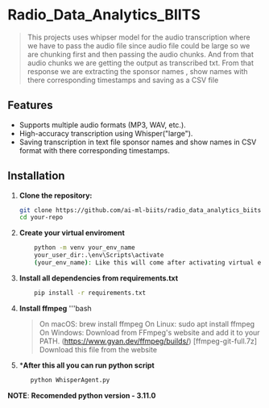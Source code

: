 # Radio_Data_Analytics_BIITS

> This projects uses whipser model for the audio transcription where we have to pass the audio file since audio file could be large so we are chunking first and then passing the audio chunks.
> And from that audio chunks we are getting the output as transcribed txt.
> From that response we are extracting the sponsor names , show names with there corresponding timestamps and saving as a CSV file


## Features
- Supports multiple audio formats (MP3, WAV, etc.).
- High-accuracy transcription using Whisper("large").
- Saving transcription in text file sponsor names and show names in CSV format with there corresponding timestamps.

## Installation
1. **Clone the repository:**
   ```bash
   git clone https://github.com/ai-ml-biits/radio_data_analytics_biits.git
   cd your-repo

2. **Create your virtual enviroment**
   ```bash
       python -m venv your_env_name
       your_user_dir:.\env\Scripts\activate
       (your_env_name): Like this will come after activating virtual enviroment
   
3. **Install all dependencies from requirements.txt**
    ```bash
        pip install -r requirements.txt

4. **Install ffmpeg**
   '''bash 
      > On macOS: brew install ffmpeg
      > On Linux: sudo apt install ffmpeg
      > On Windows: Download from FFmpeg's website and add it to your PATH. (https://www.gyan.dev/ffmpeg/builds/) [ffmpeg-git-full.7z] Download this file from the website
      
      
5. ***After this all you can run python script**
   ```bash
      python WhisperAgent.py


**NOTE**: **Recomended python version - 3.11.0**




  
